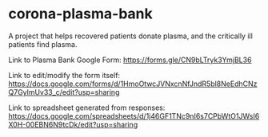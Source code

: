 # corona-plasma-bank
A project that helps recovered patients donate plasma, and the critically ill patients find plasma. 

Link to Plasma Bank Google Form:
https://forms.gle/CN9bLTryk3YmjBL36

Link to edit/modify the form itself:
https://docs.google.com/forms/d/1HmoOtwcJVNxcnNfJndR5bl8NeEdhCNzQ7GylmUv33_c/edit?usp=sharing

Link to spreadsheet generated from responses:
https://docs.google.com/spreadsheets/d/1j46GF1TNc9nI6s7CPbWtO1JWsI6X0H-00EBN6N9tcDk/edit?usp=sharing
